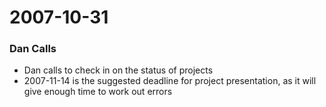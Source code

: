 2007-10-31
==========

### Dan Calls

-   Dan calls to check in on the status of projects
-   2007-11-14 is the suggested deadline for project presentation, as it will give enough time to work out errors

